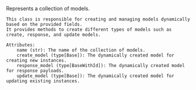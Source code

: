 Represents a collection of models.

    This class is responsible for creating and managing models dynamically based on the provided fields.
    It provides methods to create different types of models such as create, response, and update models.

    Attributes:
        name (str): The name of the collection of models.
        create_model (type[Base]): The dynamically created model for creating new instances.
        response_model (type[BaseWithId]): The dynamically created model for response payloads.
        update_model (type[Base]): The dynamically created model for updating existing instances.
    